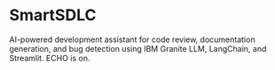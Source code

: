 # SmartSDLC

AI-powered development assistant for code review, documentation generation, and bug detection using IBM Granite LLM, LangChain, and Streamlit.
ECHO is on.

